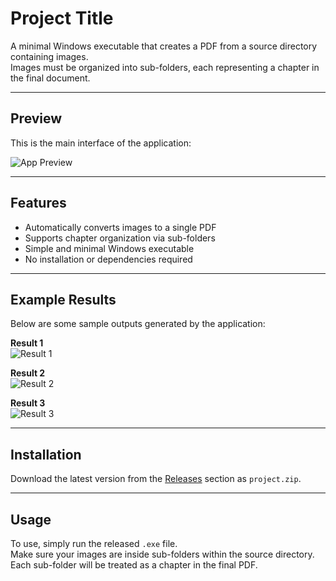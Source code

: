 # Project Title

A minimal Windows executable that creates a PDF from a source directory containing images.  
Images must be organized into sub-folders, each representing a chapter in the final document.

---

## Preview

This is the main interface of the application:

![App Preview](https://github.com/user-attachments/assets/feec0af4-4027-418a-a4a6-b98c6f7cea47)

---

## Features

- Automatically converts images to a single PDF  
- Supports chapter organization via sub-folders  
- Simple and minimal Windows executable  
- No installation or dependencies required

---

## Example Results

Below are some sample outputs generated by the application:

**Result 1**  
![Result 1](https://github.com/user-attachments/assets/ba6502e1-4ea7-4ca4-8a90-a4dbd6e6d907)

**Result 2**  
![Result 2](https://github.com/user-attachments/assets/bc204675-6a89-45d9-a17d-da4caef12265)

**Result 3**  
![Result 3](https://github.com/user-attachments/assets/1462d98c-6861-4472-8d9a-c3d5c07b545f)

---

## Installation

Download the latest version from the [Releases](https://github.com/ivozilkenat/basic-image-2-pdf/releases) section as `project.zip`.

---

## Usage

To use, simply run the released `.exe` file.  
Make sure your images are inside sub-folders within the source directory.  
Each sub-folder will be treated as a chapter in the final PDF.
